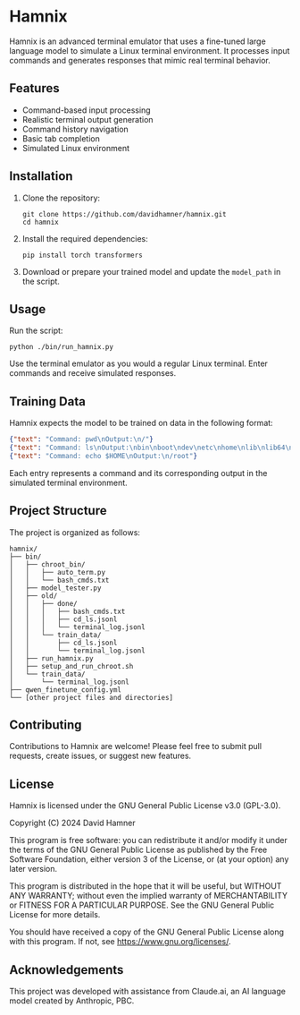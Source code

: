 # Hamnix

Hamnix is an advanced terminal emulator that uses a fine-tuned large language model to simulate a Linux terminal environment. It processes input commands and generates responses that mimic real terminal behavior.

## Features

- Command-based input processing
- Realistic terminal output generation
- Command history navigation
- Basic tab completion
- Simulated Linux environment

## Installation

1. Clone the repository:
   ```
   git clone https://github.com/davidhamner/hamnix.git
   cd hamnix
   ```

2. Install the required dependencies:
   ```
   pip install torch transformers
   ```

3. Download or prepare your trained model and update the `model_path` in the script.

## Usage

Run the script:

```
python ./bin/run_hamnix.py
```

Use the terminal emulator as you would a regular Linux terminal. Enter commands and receive simulated responses.

## Training Data

Hamnix expects the model to be trained on data in the following format:

```json
{"text": "Command: pwd\nOutput:\n/"}
{"text": "Command: ls\nOutput:\nbin\nboot\ndev\netc\nhome\nlib\nlib64\nmedia\nmnt\nopt\nproc\nroot\nrun\nsbin\nsrv\nsys\ntmp\nusr\nvar"}
{"text": "Command: echo $HOME\nOutput:\n/root"}
```

Each entry represents a command and its corresponding output in the simulated terminal environment.

## Project Structure

The project is organized as follows:

```
hamnix/
├── bin/
│   ├── chroot_bin/
│   │   ├── auto_term.py
│   │   └── bash_cmds.txt
│   ├── model_tester.py
│   ├── old/
│   │   ├── done/
│   │   │   ├── bash_cmds.txt
│   │   │   ├── cd_ls.jsonl
│   │   │   └── terminal_log.jsonl
│   │   └── train_data/
│   │       ├── cd_ls.jsonl
│   │       └── terminal_log.jsonl
│   ├── run_hamnix.py
│   ├── setup_and_run_chroot.sh
│   └── train_data/
│       └── terminal_log.jsonl
├── qwen_finetune_config.yml
└── [other project files and directories]
```

## Contributing

Contributions to Hamnix are welcome! Please feel free to submit pull requests, create issues, or suggest new features.

## License

Hamnix is licensed under the GNU General Public License v3.0 (GPL-3.0).

Copyright (C) 2024 David Hamner

This program is free software: you can redistribute it and/or modify
it under the terms of the GNU General Public License as published by
the Free Software Foundation, either version 3 of the License, or
(at your option) any later version.

This program is distributed in the hope that it will be useful,
but WITHOUT ANY WARRANTY; without even the implied warranty of
MERCHANTABILITY or FITNESS FOR A PARTICULAR PURPOSE.  See the
GNU General Public License for more details.

You should have received a copy of the GNU General Public License
along with this program.  If not, see <https://www.gnu.org/licenses/>.

## Acknowledgements

This project was developed with assistance from Claude.ai, an AI language model created by Anthropic, PBC.
